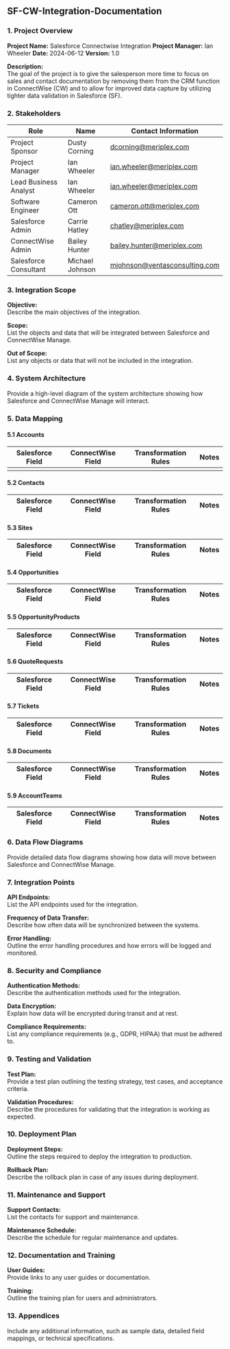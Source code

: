 ## SF-CW-Integration-Documentation

### 1. Project Overview

**Project Name:**  Salesforce Connectwise Integration
**Project Manager:**  Ian Wheeler
**Date:**  2024-06-12
**Version:** 1.0

**Description:**  
The goal of the project is to give the salesperson more time to focus on sales and contact documentation by removing them from the CRM function in ConnectWise (CW) and to allow for improved data capture by utilizing tighter data validation in Salesforce (SF).

### 2. Stakeholders

| Role                  | Name            | Contact Information           |
| --------------------- | --------------- | ----------------------------- |
| Project Sponsor       | Dusty Corning   | dcorning@meriplex.com         |
| Project Manager       | Ian Wheeler     | ian.wheeler@meriplex.com      |
| Lead Business Analyst | Ian Wheeler     | ian.wheeler@meriplex.com      |
| Software Engineer     | Cameron Ott     | cameron.ott@meriplex.com      |
| Salesforce Admin      | Carrie Hatley   | chatley@meriplex.com          |
| ConnectWise Admin     | Bailey Hunter   | bailey.hunter@meriplex.com    |
| Salesforce Consultant | Michael Johnson | mjohnson@ventasconsulting.com |

### 3. Integration Scope

**Objective:**  
Describe the main objectives of the integration.

**Scope:**  
List the objects and data that will be integrated between Salesforce and ConnectWise Manage.

**Out of Scope:**  
List any objects or data that will not be included in the integration.

### 4. System Architecture

Provide a high-level diagram of the system architecture showing how Salesforce and ConnectWise Manage will interact.

### 5. Data Mapping

#### 5.1 Accounts

|Salesforce Field|ConnectWise Field|Transformation Rules|Notes|
|---|---|---|---|
|||||

#### 5.2 Contacts

|Salesforce Field|ConnectWise Field|Transformation Rules|Notes|
|---|---|---|---|

#### 5.3 Sites

|Salesforce Field|ConnectWise Field|Transformation Rules|Notes|
|---|---|---|---|

#### 5.4 Opportunities

|Salesforce Field|ConnectWise Field|Transformation Rules|Notes|
|---|---|---|---|

#### 5.5 OpportunityProducts

|Salesforce Field|ConnectWise Field|Transformation Rules|Notes|
|---|---|---|---|

#### 5.6 QuoteRequests

|Salesforce Field|ConnectWise Field|Transformation Rules|Notes|
|---|---|---|---|

#### 5.7 Tickets

|Salesforce Field|ConnectWise Field|Transformation Rules|Notes|
|---|---|---|---|

#### 5.8 Documents

|Salesforce Field|ConnectWise Field|Transformation Rules|Notes|
|---|---|---|---|

#### 5.9 AccountTeams

|Salesforce Field|ConnectWise Field|Transformation Rules|Notes|
|---|---|---|---|

### 6. Data Flow Diagrams

Provide detailed data flow diagrams showing how data will move between Salesforce and ConnectWise Manage.

### 7. Integration Points

**API Endpoints:**  
List the API endpoints used for the integration.

**Frequency of Data Transfer:**  
Describe how often data will be synchronized between the systems.

**Error Handling:**  
Outline the error handling procedures and how errors will be logged and monitored.

### 8. Security and Compliance

**Authentication Methods:**  
Describe the authentication methods used for the integration.

**Data Encryption:**  
Explain how data will be encrypted during transit and at rest.

**Compliance Requirements:**  
List any compliance requirements (e.g., GDPR, HIPAA) that must be adhered to.

### 9. Testing and Validation

**Test Plan:**  
Provide a test plan outlining the testing strategy, test cases, and acceptance criteria.

**Validation Procedures:**  
Describe the procedures for validating that the integration is working as expected.

### 10. Deployment Plan

**Deployment Steps:**  
Outline the steps required to deploy the integration to production.

**Rollback Plan:**  
Describe the rollback plan in case of any issues during deployment.

### 11. Maintenance and Support

**Support Contacts:**  
List the contacts for support and maintenance.

**Maintenance Schedule:**  
Describe the schedule for regular maintenance and updates.

### 12. Documentation and Training

**User Guides:**  
Provide links to any user guides or documentation.

**Training:**  
Outline the training plan for users and administrators.

### 13. Appendices

Include any additional information, such as sample data, detailed field mappings, or technical specifications.